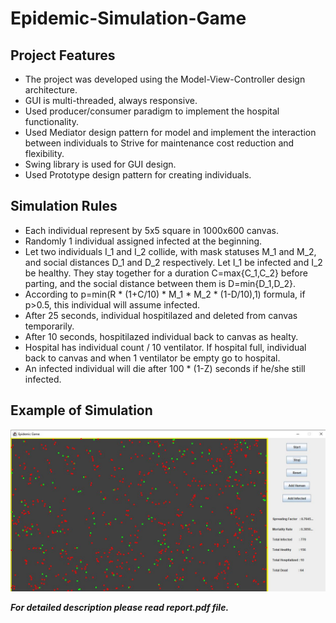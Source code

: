 # Epidemic-Simulation-Game

## Project Features

* The project was developed using the Model-View-Controller design architecture.
* GUI is multi-threaded, always responsive.
* Used producer/consumer paradigm to implement the hospital functionality.
* Used Mediator design pattern for model and implement the interaction between individuals to Strive for maintenance cost reduction and flexibility. 
* Swing library is used for GUI design.
* Used Prototype design pattern for creating individuals. 

## Simulation Rules

* Each individual represent by 5x5 square in 1000x600 canvas.
* Randomly 1 individual assigned infected at the beginning.
* Let two individuals I_1 and I_2 collide, with mask statuses M_1 and M_2, and social distances D_1 and D_2 respectively. Let I_1 be infected and I_2 be healthy. They stay together for a duration C=max{C_1,C_2} before parting, and the social distance between them is D=min{D_1,D_2}.
* According to p=min(R * (1+C/10) * M_1 * M_2 * (1-D/10),1) formula, if p>0.5, this individual will assume infected.
* After 25 seconds, individual hospitilazed and deleted from canvas temporarily.
* After 10 seconds, hospitilazed individual back to canvas as healty.
* Hospital has individual count / 10 ventilator. If hospital full, individual back to canvas and when 1 ventilator be empty go to hospital.
* An infected individual will die after 100 * (1-Z) seconds if he/she still infected.

## Example of Simulation

![GUI](GUI.jpg)

**_For detailed description please read report.pdf file._**

